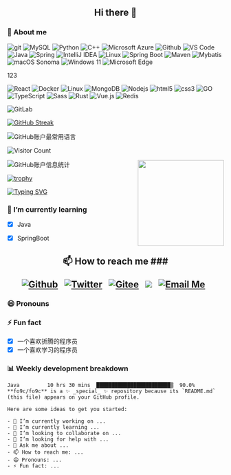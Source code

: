 <h2 align="center"> Hi there 👋 </h2>

### 🤔 About me
<p>
    <img alt="git" src="https://img.shields.io/badge/-Git-F05032?style=flat-square&logo=git&logoColor=white" />
    <img alt="MySQL" src="https://img.shields.io/badge/-MySQL-blue?style=flat-square&logo=mysql&logoColor=white" />
    <img alt="Python" src="https://img.shields.io/badge/-Python-blue?style=flat-square&logo=Python&logoColor=white" />
    <img alt="C++" src="https://img.shields.io/badge/-C++-00599C?style=flat-square&logo=c&logoColor=white" /> 
    <img alt="Microsoft Azure" src="https://img.shields.io/badge/Microsoft%20Azure-232F7E?style=flat-square&logo=microsoft-azure?logoColor=white" /> 
    <img alt="Github" src="https://img.shields.io/badge/-GitHub-181717?style=flat-square&logo=github?logoColor=white" /> 
    <img alt="VS Code" src="https://img.shields.io/badge/Visual%20Studio%20Code-007ACC?style=flat-square&logo=visual-studio-code?logoColor=white" />
    <img alt="Java" src="https://img.shields.io/badge/-Java-007396?style=flat-square&logo=java&logoColor=white" />
    <img alt="Spring" src="https://img.shields.io/badge/Spring-6DB33F?style=flat-square&logo=spring&logoColor=white" />
    <img alt="IntelliJ IDEA" src="https://img.shields.io/badge/IntelliJ%20IDEA-2d3ed5?style=flat-square&logo=intellij-idea?logoColor=blue" />
    <img alt="Linux" src="https://img.shields.io/badge/Linux-FCC624?style=flat-square&logo=linux&logoColor=black" />
    <img alt="Spring Boot" src="https://img.shields.io/badge/Spring%20Boot-6DB33F?style=flat-square&logo=spring-boot&logoColor=white" />
    <img alt="Maven" src="https://img.shields.io/badge/Maven-C71A36?style=flat-square&logo=apache-maven&logoColor=white" />
    <img alt="Mybatis" src="https://img.shields.io/badge/Mybatis-1f092c?style=flat-square&logo=mybatis&logoColor=white" />
    <img alt="macOS Sonoma" src="https://img.shields.io/badge/macOS Sonoma-gray?style=flat-square&logo=apple&logoColor=white" />
    <img alt="Windows 11" src="https://img.shields.io/badge/Windows%2011-0078D6?style=flat-square&logo=windows10&logoColor=white"></img>
    <img alt="Microsoft Edge" src="https://img.shields.io/badge/Microsoft%20Edge-0078D7?style=flat-square&logo=microsoft-edge&logoColor=white"></img>

</p>123
<p>
    <img alt="React" src="https://img.shields.io/badge/-React-45b8d8?style=flat-square&logo=react&logoColor=white" />
    <img alt="Docker" src="https://img.shields.io/badge/-Docker-46a2f1?style=flat-square&logo=docker&logoColor=white" />
    <img alt="Linux" src="https://img.shields.io/badge/-Linux-FCC624?style=flat-square&logo=linux&logoColor=black" />
    <img alt="MongoDB" src="https://img.shields.io/badge/-MongoDB-13aa52?style=flat-square&logo=mongodb&logoColor=white" />
    <img alt="Nodejs" src="https://img.shields.io/badge/-Nodejs-43853d?style=flat-square&logo=Node.js&logoColor=white" />
    <img alt="html5" src="https://img.shields.io/badge/-HTML5-E34F26?style=flat-square&logo=html5&logoColor=white" />
    <img alt="css3" src="https://img.shields.io/badge/-CSS3-1572B6?style=flat-square&logo=css3&logoColor=white" />
    <img alt="GO" src="https://img.shields.io/badge/go-%2300ADD8.svg?style=flat-square&logo=go&logoColor=white" />
    <img alt="TypeScript" src="https://img.shields.io/badge/-TypeScript-007ACC?style=flat-square&logo=typescript&logoColor=white" />
    <img alt="Sass" src="https://img.shields.io/badge/-Sass-CC6699?style=flat-square&logo=sass&logoColor=white" />
    <img alt="Rust" src="https://img.shields.io/badge/rust-%23000000.svg?style=for-the-badge&logo=rust&logoColor=white" />
    <img alt="Vue.js" src="https://img.shields.io/badge/Vue.js-%2335495e.svg?style=flat-square&logo=vue.js&logoColor=%234FC08D" />
    <img alt="Redis" src="https://img.shields.io/badge/Redis-DC382D?style=flat-square&logo=redis&logoColor=white" />


![GitLab](https://img.shields.io/badge/-GitLab-FCA121?style=flat-square&logo=gitlab)

</p>

[![GitHub Streak](https://streak-stats.demolab.com?user=fo9c&theme=transparent&hide_border=%E5%81%87&date_format=M%20j%5B%2C%20Y%5D&mode=weekly)](https://git.io/streak-stats)
<!--https://streak-stats.demolab.com/demo/-->

![GitHub账户最常用语言](https://github-stats.ubrong.com/api/top-langs/?username=fo9c&layout=default&theme=tokyonight)

![Visitor Count](https://profile-counter.glitch.me/{fo9c}/count.svg)



![GitHub账户信息统计](https://github-stats.ubrong.com/api?username=fo9c&show_icons=true&theme=tokyonight)<img align='right' src='https://user-images.githubusercontent.com/5713670/87202985-820dcb80-c2b6-11ea-9f56-7ec461c497c3.gif' width='200'>
<!--
username   [必填] (string)  被统计信息的github用户名
show_icons [可选] (boolean) false不显示图标,true显示图标
theme      [可选] (string)  主题（可用值：default, dark, radical, merko, gruvbox, tokyonight, onedark, cobalt, synthwave, highcontrast, dracula）
-->

[![trophy](https://github-profile-trophy.vercel.app/?username=fo9c&theme=onedark)](https://github-profile-trophy.vercel.app/?username=fo9c&row=2&column=3&no-bg=true)

[![Typing SVG](https://readme-typing-svg.demolab.com/?lines=First+line+of+text;Second+line+of+text)](https://git.io/typing-svg)
<!--https://github.com/DenverCoder1/readme-typing-svg -->

### 🌱 I’m currently learning
- [x] Java
- [x] SpringBoot


<h2 align="center">📫 How to reach me
###  
<div align="center">
    <p>
        <a href="https://github.com/fo9c" target="_blank"><img alt="Github" src="https://img.shields.io/badge/GitHub-%2312100E.svg?&style=for-the-badge&logo=Github&logoColor=white" /></a>&nbsp;&nbsp;
        <a href="https://twitter.com/us_3a" target="_blank"><img alt="Twitter" src="https://img.shields.io/badge/Twitter-%231DA1F2.svg?&style=for-the-badge&logo=X&logoColor=white" /></a>&nbsp;&nbsp;
        <a href="https://gitee.com/fo9c_us" target="_blank"><img alt="Gitee" src="https://img.shields.io/badge/Gitee-d90013?&style=for-the-badge&logo=gitee&logoColor=white" /></a>&nbsp;&nbsp;
        <a href="https://www.youtube.com/@fo9c"><img src="https://img.shields.io/badge/youtube-910b0c?&style=for-the-badge&logo=youtube&logoColor=white"></a>&nbsp;&nbsp;
        <a href="mailto:fo9c@fo9c.cn"><img alt="Email Me" img src="https://img.shields.io/badge/Email Me-blue?&style=for-the-badge&logo=microsoftoutlook&logoColor=white"></a>&nbsp;&nbsp;
</p>
</div>

### 😄 Pronouns


### ⚡ Fun fact
- [x] 一个喜欢折腾的程序员
- [x] 一个喜欢学习的程序员

### 📊 Weekly development breakdown
```text
Java         10 hrs 30 mins  ████████████████████████▒  90.0%
**fo9c/fo9c** is a ✨ _special_ ✨ repository because its `README.md` (this file) appears on your GitHub profile.

Here are some ideas to get you started:

- 🔭 I’m currently working on ...
- 🌱 I’m currently learning ...
- 👯 I’m looking to collaborate on ...
- 🤔 I’m looking for help with ...
- 💬 Ask me about ...
- 📫 How to reach me: ...
- 😄 Pronouns: ...
- ⚡ Fun fact: ...
```
